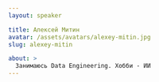 ```yaml
---
layout: speaker

title: Алексей Митин
avatar: /assets/avatars/alexey-mitin.jpg
slug: alexey-mitin

about: >
  Занимаюсь Data Engineering. Хобби - ИИ
---
```

